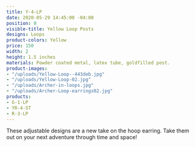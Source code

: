 ```yaml
---
title: Y-4-LP
date: 2020-05-29 14:45:00 -04:00
position: 0
visible-title: Yellow Loop Posts
designs: Loops
product-colors: Yellow
price: 150
width: 2
height: 1.5 inches
materials: Powder coated metal, latex tube, goldfilled post.
product-images:
- "/uploads/Yellow-Loop--443deb.jpg"
- "/uploads/Yellow-Loop-02.jpg"
- "/uploads/Archer-in-loops.jpg"
- "/uploads/Archer-Loop-earrings02.jpg"
products:
- G-1-LP
- YR-4-ST
- R-3-LP
---
```


These adjustable designs are a new take on the hoop earring. Take them out on your next adventure through time and space!